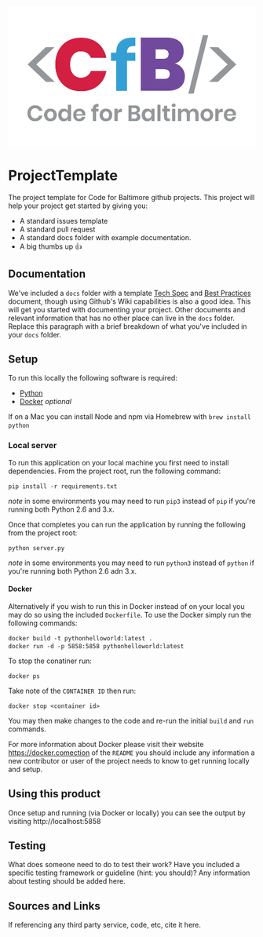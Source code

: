 ![Code for Baltimore](/docs/img/CfB.png)

# ProjectTemplate
The project template for Code for Baltimore github projects.  This project will help your project get started by giving you:
* A standard issues template
* A standard pull request
* A standard docs folder with example documentation.
* A big thumbs up :thumbsup:

## Documentation
We've included a `docs` folder with a template [Tech Spec](/docs/Tech_Spec.md) and [Best Practices](/docs/Best_Practices.md) document, though using Github's Wiki capabilities is also a good idea. This will get you started with documenting your project.  Other documents and relevant information that has no other place can live in the `docs` folder.  Replace this paragraph with a brief breakdown of what you've included in your `docs` folder.

## Setup
To run this locally the following software is required:
*  [Python](https://www.python.org/)
*  [Docker](https://docker.com) *optional*

If on a Mac you can install Node and npm via Homebrew with `brew install python`

### Local server
To run this application on your local machine you first need to install dependencies.  From the project root, run the following command:
```shell
pip install -r requirements.txt
```
*note* in some environments you may need to run `pip3` instead of `pip` if you're running both Python 2.6 and 3.x.

Once that completes you can run the application by running the following from the project root:
```shell
python server.py
```
*note* in some environments you may need to run `python3` instead of `python` if you're running both Python 2.6 adn 3.x.

#### Docker
Alternatively if you wish to run this in Docker instead of on your local you may do so using the included `Dockerfile`. To use the Docker simply run the following commands:
```shell
docker build -t pythonhelloworld:latest .
docker run -d -p 5858:5858 pythonhelloworld:latest
```
To stop the conatiner run:
```shell
docker ps
```
Take note of the `CONTAINER ID` then run:
```shell
docker stop <container id>
```
You may then make changes to the code and re-run the initial `build` and `run` commands. 

For more information about Docker please visit their website https://docker.comection of the `README` you should include any information a new contributor or user of the project needs to know to get running locally and setup.

## Using this product
Once setup and running (via Docker or locally) you can see the output by visiting http://localhost:5858

## Testing
What does someone need to do to test their work? Have you included a specific testing framework or guideline (hint: you should)? Any information about testing should be added here.

## Sources and Links
If referencing any third party service, code, etc, cite it here.
